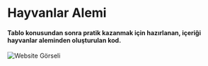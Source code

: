 # Hayvanlar Alemi
#### Tablo konusundan sonra pratik kazanmak için hazırlanan, içeriği hayvanlar aleminden oluşturulan kod.
![Website Görseli](https://r.resimlink.com/7J34cM1.jpg)